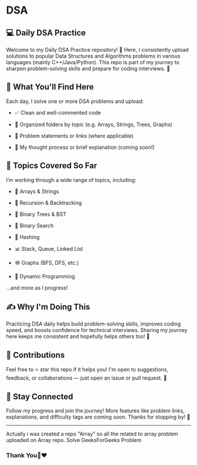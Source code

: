 # DSA
 
## 💻 Daily DSA Practice
Welcome to my Daily DSA Practice repository! 🚀
Here, I consistently upload solutions to popular Data Structures and Algorithms problems in various languages (mainly C++/Java/Python). This repo is part of my journey to sharpen problem-solving skills and prepare for coding interviews. 🎯

## 📅 What You'll Find Here
Each day, I solve one or more DSA problems and upload:

- ✅ Clean and well-commented code

- 📂 Organized folders by topic (e.g. Arrays, Strings, Trees, Graphs)

- 📝 Problem statements or links (where applicable)

- 🧠 My thought process or brief explanation (coming soon!)

## 🧩 Topics Covered So Far
I’m working through a wide range of topics, including:

- 🔢 Arrays & Strings

- 🧵 Recursion & Backtracking

- 🌲 Binary Trees & BST

- 🎯 Binary Search

- 🧮 Hashing

- 📊 Stack, Queue, Linked List

- 🕸️ Graphs (BFS, DFS, etc.)

- 🧠 Dynamic Programming

…and more as I progress!

## ✍️ Why I'm Doing This
Practicing DSA daily helps build problem-solving skills, improves coding speed, and boosts confidence for technical interviews. Sharing my journey here keeps me consistent and hopefully helps others too! 🙌

## 🤝 Contributions
Feel free to ⭐ star this repo if it helps you!
I'm open to suggestions, feedback, or collaborations — just open an issue or pull request. 🤗

## 📌 Stay Connected
Follow my progress and join the journey! More features like problem links, explanations, and difficulty tags are coming soon. Thanks for stopping by! 💙



--- 

Actually i was created a repo "Array" so all the related to array problem uploaded on Array repo.
Solve GeeksForGeeks Problem 

### Thank You🥺❤️
